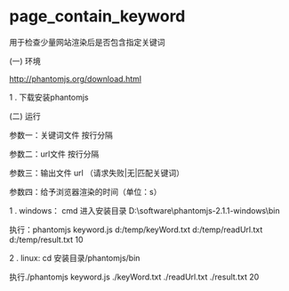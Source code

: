 # page_contain_keyword

用于检查少量网站渲染后是否包含指定关键词

(一) 环境

http://phantomjs.org/download.html

 1 . 下载安装phantomjs
 
 (二) 运行
  
  参数一：关键词文件 按行分隔
  
  参数二：url文件  按行分隔
  
  参数三：输出文件  url   （请求失败|无|匹配关键词）
  
  参数四：给予浏览器渲染的时间（单位：s）
  
  1 . windows： 
   cmd 进入安装目录 D:\software\phantomjs-2.1.1-windows\bin
   
   执行：phantomjs keyword.js d:/temp/keyWord.txt d:/temp/readUrl.txt d:/temp/result.txt 10
   
  2 . linux:
   cd 安装目录/phantomjs/bin
   
   执行./phantomjs keyword.js ./keyWord.txt ./readUrl.txt ./result.txt 20

